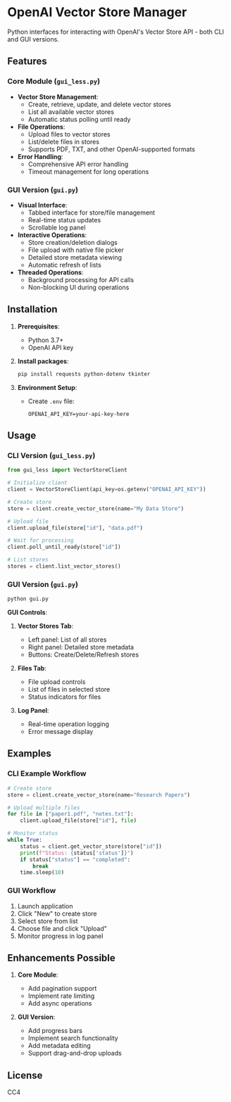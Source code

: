 # OpenAI Vector Store Manager

Python interfaces for interacting with OpenAI's Vector Store API - both CLI and GUI versions.

## Features

### Core Module (`gui_less.py`)
- **Vector Store Management**:
  - Create, retrieve, update, and delete vector stores
  - List all available vector stores
  - Automatic status polling until ready
- **File Operations**:
  - Upload files to vector stores
  - List/delete files in stores
  - Supports PDF, TXT, and other OpenAI-supported formats
- **Error Handling**:
  - Comprehensive API error handling
  - Timeout management for long operations

### GUI Version (`gui.py`)
- **Visual Interface**:
  - Tabbed interface for store/file management
  - Real-time status updates
  - Scrollable log panel
- **Interactive Operations**:
  - Store creation/deletion dialogs
  - File upload with native file picker
  - Detailed store metadata viewing
  - Automatic refresh of lists
- **Threaded Operations**:
  - Background processing for API calls
  - Non-blocking UI during operations

## Installation

1. **Prerequisites**:
   - Python 3.7+
   - OpenAI API key

2. **Install packages**:
   ```bash
   pip install requests python-dotenv tkinter
   ```

3. **Environment Setup**:
   - Create `.env` file:
     ```env
     OPENAI_API_KEY=your-api-key-here
     ```

## Usage

### CLI Version (`gui_less.py`)
```python
from gui_less import VectorStoreClient

# Initialize client
client = VectorStoreClient(api_key=os.getenv("OPENAI_API_KEY"))

# Create store
store = client.create_vector_store(name="My Data Store")

# Upload file
client.upload_file(store["id"], "data.pdf")

# Wait for processing
client.poll_until_ready(store["id"])

# List stores
stores = client.list_vector_stores()
```

### GUI Version (`gui.py`)
```bash
python gui.py
```

**GUI Controls**:
1. **Vector Stores Tab**:
   - Left panel: List of all stores
   - Right panel: Detailed store metadata
   - Buttons: Create/Delete/Refresh stores

2. **Files Tab**:
   - File upload controls
   - List of files in selected store
   - Status indicators for files

3. **Log Panel**:
   - Real-time operation logging
   - Error message display

## Examples

### CLI Example Workflow
```python
# Create store
store = client.create_vector_store(name="Research Papers")

# Upload multiple files
for file in ["paper1.pdf", "notes.txt"]:
    client.upload_file(store["id"], file)

# Monitor status
while True:
    status = client.get_vector_store(store["id"])
    print(f"Status: {status['status']}")
    if status["status"] == "completed":
        break
    time.sleep(10)
```

### GUI Workflow
1. Launch application
2. Click "New" to create store
3. Select store from list
4. Choose file and click "Upload"
5. Monitor progress in log panel

## Enhancements Possible

1. **Core Module**:
   - Add pagination support
   - Implement rate limiting
   - Add async operations

2. **GUI Version**:
   - Add progress bars
   - Implement search functionality
   - Add metadata editing
   - Support drag-and-drop uploads

## License

CC4


